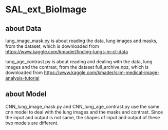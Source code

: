 # SAL_ext_BioImage

## about Data
lung_image_mask.py is about reading the data, lung images and masks, from the dataset, which is downloaded from 
https://www.kaggle.com/kmader/finding-lungs-in-ct-data

lung_age_contrast.py is about reading and dealing with the data, lung images and the contrast, from the dataset full_archive.npz, which is downloaded from 
https://www.kaggle.com/kmader/siim-medical-image-analysis-tutorial

## about Model
CNN_lung_image_mask.py and CNN_lung_age_contrast.py use the same cnn model to deal with the lung images and the masks and contrast. Since the input and output is not same, the shapes of input and output of these two models are different. 
